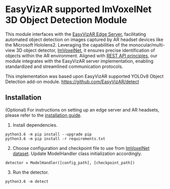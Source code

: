 # EasyVizAR supported ImVoxelNet 3D Object Detection Module

This module interfaces with the [EasyVizAR Edge Server](https://github.com/EasyVizAR/edge-server), facilitating automated object detection on images captured by AR headset devices like the Microsoft Hololens2. Leveraging the capabilities of the monocular/multi-view 3D object detector, [ImVoxelNet](https://github.com/SamsungLabs/imvoxelnet), it ensures precise identification of objects within the AR environment. Aligned with [REST API principles](https://learn.microsoft.com/en-us/azure/architecture/best-practices/api-design), our module integrates with the EasyVizAR server implementation, enabling standardized and streamlined communication protocols.

This implementation was based upon EasyVizAR supported YOLOv8 Object Detection add-on module.
<https://github.com/EasyVizAR/detect>

## Installation
(Optional) For instructions on setting up an edge server and AR headsets, please refer to the [installation guide](https://easyvizar.github.io/installation.html).

1. Install dependencies.

```console
python3.6 -m pip install --upgrade pip
python3.6 -m pip install -r requirements.txt
```

2. Choose configuration and checkpoint file to use from [ImVoxelNet dataset](https://github.com/SamsungLabs/imvoxelnet/blob/master/README.md#models). Update ModelHandler class initialization accordingly.
```console
detector = ModelHandler([config_path], [checkpoint_path])
```

3. Run the detector.
```console
python3.6 -m detect
```
